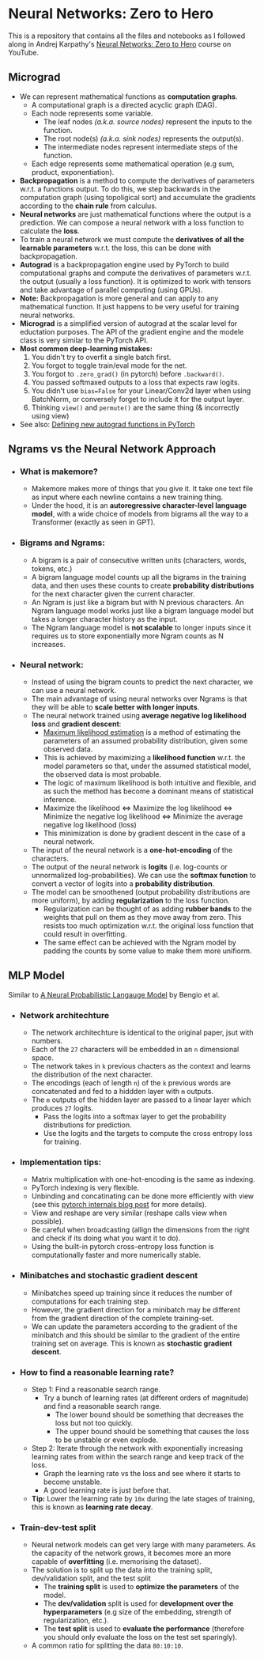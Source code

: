 # Neural Networks: Zero to Hero
This is a repository that contains all the files and notebooks as I followed along in Andrej Karpathy's [Neural Networks: Zero to Hero](https://www.youtube.com/playlist?list=PLAqhIrjkxbuWI23v9cThsA9GvCAUhRvKZ) course on YouTube.

## Micrograd
- We can represent mathematical functions as **computation graphs**. 
    - A computational graph is a directed acyclic graph (DAG).
    - Each node represents some variable.
        - The leaf nodes *(a.k.a. source nodes)* represent the inputs to the function.
        - The root node(s) *(a.k.a. sink nodes)* represents the output(s).
        - The intermediate nodes represent intermediate steps of the function.
    - Each edge represents some mathematical operation (e.g sum, product, exponentiation).
- **Backpropagation** is a method to compute the derivatives of parameters w.r.t. a functions output. To do this, we step backwards in the computation graph (using topoligical sort) and accumulate the gradients according to the **chain rule** from calculus.
- **Neural networks** are just mathematical functions where the output is a prediction. We can compose a neural network with a loss function to calculate the **loss**.
- To train a neural network we must compute the **derivatives of all the learnable parameters** w.r.t. the loss, this can be done with backpropagation.
- **Autograd** is a backpropagation engine used by PyTorch to build computational graphs and compute the derivatives of parameters w.r.t. the output (usually a loss function). It is optimized to work with tensors and take advantage of parallel computing (using GPUs).
- **Note:** Backpropagation is more general and can apply to any mathematical function. It just happens to be very useful for training neural networks.
- **Micrograd** is a simplified version of autograd at the scalar level for eductation purposes. The API of the gradient engine and the modele class is very similar to the PyTorch API.
- **Most common deep-learning mistakes:**
    1. You didn't try to overfit a single batch first. 
    2. You forgot to toggle train/eval mode for the net. 
    3. You forgot to `.zero_grad()` (in pytorch) before `.backward()`. 
    4. You passed softmaxed outputs to a loss that expects raw logits.
    5. You didn't use `bias=False` for your Linear/Conv2d layer when using BatchNorm, or conversely forget to include it for the output layer.
    6. Thinking `view()` and `permute()` are the same thing (& incorrectly using view)
- See also: [Defining new autograd functions in PyTorch](https://pytorch.org/tutorials/beginner/examples_autograd/two_layer_net_custom_function.html#pytorch-defining-new-autograd-functions)

## Ngrams vs the Neural Network Approach
- ### What is makemore?
    - Makemore makes more of things that you give it. It take one text file as input where each newline contains a new training thing.
    - Under the hood, it is an **autoregressive character-level language model**, with a wide choice of models from bigrams all the way to a Transformer (exactly as seen in GPT).
- ### Bigrams and Ngrams:
    - A bigram is a pair of consecutive written units (characters, words, tokens, etc.)
    - A bigram language model counts up all the bigrams in the training data, and then uses these counts to create **probability distributions** for the next character given the current character.
    - An Ngram is just like a bigram but with N previous characters. An Ngram language model works just like a bigram language model but takes a longer character history as the input.
    - The Ngram language model is **not scalable** to longer inputs since it requires us to store exponentially more Ngram counts as N increases.
- ### Neural network:
    - Instead of using the bigram counts to predict the next character, we can use a neural network.
    - The main advantage of using neural networks over Ngrams is that they will be able to **scale better with longer inputs**.
    - The neural network trained using **average negative log likelihood loss** and **gradient descent**:
        - [Maximum likelihood estimation](https://en.wikipedia.org/wiki/Maximum_likelihood_estimation) is a method of estimating the parameters of an assumed probability distribution, given some observed data. 
        - This is achieved by maximizing a **likelihood function** w.r.t. the model parameters so that, under the assumed statistical model, the observed data is most probable.
        - The logic of maximum likelihood is both intuitive and flexible, and as such the method has become a dominant means of statistical inference.
        - Maximize the likelihood $\iff$ Maximize the log likelihood $\iff$ Minimize the negative log likelihood $\iff$ Minimize the average negative log likelihood (loss)
        - This minimization is done by gradient descent in the case of a neural network.
    - The input of the neural network is a **one-hot-encoding** of the characters.
    - The output of the neural network is **logits** (i.e. log-counts or unnormalized log-probabilities). We can use the **softmax function** to convert a vector of logits into a **probability distribution**.
    - The model can be smoothened (output probability distributions are more uniform), by adding **regularization** to the loss function.
        - Regularization can be thought of as adding **rubber bands** to the weights that pull on them as they move away from zero. This resists too much optimization w.r.t. the original loss function that could result in overfitting.
        - The same effect can be achieved with the Ngram model by padding the counts by some value to make them more unifiorm.

## MLP Model
Similar to [A Neural Probabilistic Langauge Model](https://www.youtube.com/redirect?event=video_description&redir_token=QUFFLUhqa3EtY1k1OUx5M01YTjNZLXFpQnhmd1VZS3kyZ3xBQ3Jtc0trV0s0b0lKVnIyUllyQmF6bV8zZkV0WExHZ01OWnZaSGM3SmJwc25TTEJNOHJlaVJxeTh0cXI4WGNVaEFGTC1oZU9YS0tSR3lVbm83RHo5WWdCay1iNjlSeHF2dk9XNVd5X2pNam9pVnRkd0syZmU2OA&q=https%3A%2F%2Fwww.jmlr.org%2Fpapers%2Fvolume3%2Fbengio03a%2Fbengio03a.pdf&v=TCH_1BHY58I) by Bengio et al.
- ### Network architechture
    - The network architechture is identical to the original paper, jsut with numbers.
    - Each of the `27` characters will be embedded in an `n` dimensional space.
    - The network takes in `k` previous chacters as the context and learns the distribution of the next character.
    - The encodings (each of length `n`) of the `k` previous words are concatenated and fed to a hiddden layer with `m` outputs.
    - The `m` outputs of the hidden layer are passed to a linear layer which produces `27` logits.
        - Pass the logits into a softmax layer to get the probability distributions for prediction.
        - Use the logits and the targets to compute the cross entropy loss for training.
- ### Implementation tips:
    - Matrix multiplication with one-hot-encoding is the same as indexing.
    - PyTorch indexing is very flexible.
    - Unbinding and concatinating can be done more efficiently with view (see this [pytorch internals blog post](http://blog.ezyang.com/2019/05/pytorch-internals/) for more details).
    - View and reshape are very similar (reshape calls view when possible).
    - Be careful when broadcasting (allign the dimensions from the right and check if its doing what you want it to do).
    - Using the built-in pytorch cross-entropy loss function is computationally faster and more numerically stable.
- ### Minibatches and stochastic gradient descent
    - Minibatches speed up training since it reduces the number of computations for each training step. 
    - However, the gradient direction for a minibatch may be different from the gradient direction of the complete training-set. 
    - We can update the parameters according to the gradient of the minibatch and this should be similar to the gradient of the entire training set on average. This is known as **stochastic gradient descent**.
- ### How to find a reasonable learning rate?
    - Step 1: Find a reasonable search range.
        - Try a bunch of learning rates (at different orders of magnitude) and find a reasonable search range.
            - The lower bound should be something that decreases the loss but not too quickly.
            - The upper bound should be something that causes the loss to be unstable or even explode.
    - Step 2: Iterate through the network with exponentially increasing learning rates from within the search range and keep track of the loss. 
        - Graph the learning rate vs the loss and see where it starts to become unstable. 
        - A good learning rate is just before that.
    - **Tip:** Lower the learning rate by `10x` during the late stages of training, this is known as **learning rate decay**.
- ### Train-dev-test split
    - Neural network models can get very large with many parameters. As the capacity of the network grows, it becomes more an more capable of **overfitting** (i.e. memorising the dataset).
    - The solution is to split up the data into the training split, dev/validation split, and the test split
        - The **training split** is used to **optimize the parameters** of the model.
        - The **dev/validation** split is used for **development over the hyperparameters** (e.g size of the embedding, strength of regularization, etc.).
        - The **test split** is used to **evaluate the performance** (therefore you should only evaluate the loss on the test set sparingly).
    - A common ratio for splitting the data `80:10:10`.